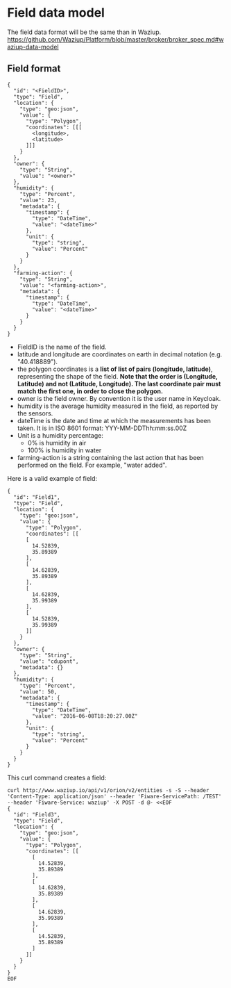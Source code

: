 
Field data model
================

The field data format will be the same than in Waziup.
https://github.com/Waziup/Platform/blob/master/broker/broker_spec.md#waziup-data-model

Field format
------------

```
{
  "id": "<FieldID>",
  "type": "Field",
  "location": {
    "type": "geo:json",
    "value": {
      "type": "Polygon",
      "coordinates": [[[
        <longitude>,
        <latitude>
      ]]]
    }
  },
  "owner": {
    "type": "String",
    "value": "<owner>"
  },
  "humidity": {
    "type": "Percent",
    "value": 23,
    "metadata": {
      "timestamp": {
        "type": "DateTime",
        "value": "<dateTime>"
      },
      "unit": {
        "type": "string",
        "value": "Percent"
      }
    }
  },
  "farming-action": {
    "type": "String",
    "value": "<farming-action>",
    "metadata": {
      "timestamp": {
        "type": "DateTime",
        "value": "<dateTime>"
      }
    }
  }
}
```

- FieldID is the name of the field.
- latitude and longitude are coordinates on earth in decimal notation (e.g. "40.418889").
- the polygon coordinates is a **list of list of pairs (longitude, latitude)**, representing the shape of the field.
**Note that the order is (Longitude, Latitude) and not (Latitude, Longitude). The last coordinate pair must match the first one, in order to close the polygon.**
- owner is the field owner. By convention it is the user name in Keycloak.
- humidity is the average humidity measured in the field, as reported by the sensors.
- dateTime is the date and time at which the measurements has been taken. It is in ISO 8601 format: YYY-MM-DDThh:mm:ss.00Z
- Unit is a humidity percentage:
  - 0% is humidity in air
  - 100% is humidity in water
- farming-action is a string containing the last action that has been performed on the field. For example, "water added".


Here is a valid example of field:
```
{
  "id": "Field1",
  "type": "Field",
  "location": {
    "type": "geo:json",
    "value": {
      "type": "Polygon",
      "coordinates": [[
      [
        14.52839,
        35.89389
      ],
      [
        14.62839,
        35.89389
      ],
      [
        14.62839,
        35.99389
      ],
      [
        14.52839,
        35.99389
      ]]
    }
  },
  "owner": {
    "type": "String",
    "value": "cdupont",
    "metadata": {}
  },
  "humidity": {
    "type": "Percent",
    "value": 50,
    "metadata": {
      "timestamp": {
        "type": "DateTime",
        "value": "2016-06-08T18:20:27.00Z"
      },
      "unit": {
        "type": "string",
        "value": "Percent"
      }
    }
  }
}
```

This curl command creates a field:
```
curl http://www.waziup.io/api/v1/orion/v2/entities -s -S --header 'Content-Type: application/json' --header 'Fiware-ServicePath: /TEST' --header 'Fiware-Service: waziup' -X POST -d @- <<EOF
{
  "id": "Field3",
  "type": "Field",
  "location": {
    "type": "geo:json",
    "value": {
      "type": "Polygon",
      "coordinates": [[
        [
          14.52839,
          35.89389
        ],
        [
          14.62839,
          35.89389
        ],
        [
          14.62839,
          35.99389
        ],
        [
          14.52839,
          35.89389
        ]
      ]]
    }
  }
}
EOF
```
